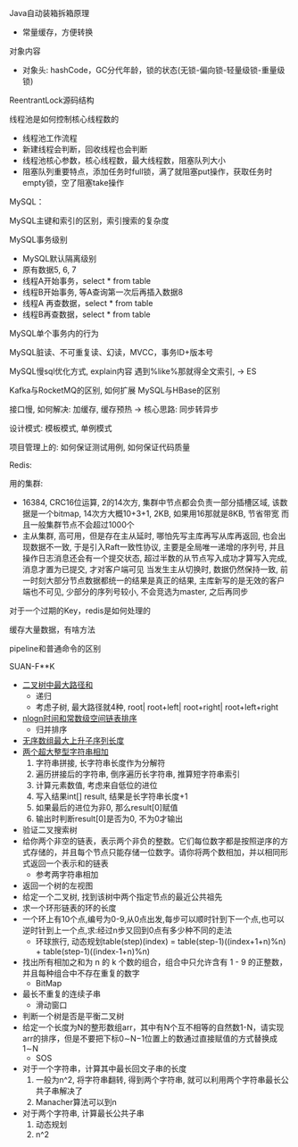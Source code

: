 Java自动装箱拆箱原理

- 常量缓存，方便转换

对象内容

- 对象头: hashCode，GC分代年龄，锁的状态(无锁-偏向锁-轻量级锁-重量级锁)

ReentrantLock源码结构

线程池是如何控制核心线程数的

- 线程池工作流程
- 新建线程会判断，回收线程也会判断
- 线程池核心参数，核心线程数，最大线程数，阻塞队列大小
- 阻塞队列重要特点，添加任务时full锁，满了就阻塞put操作，获取任务时empty锁，空了阻塞take操作


MySQL：

MySQL主键和索引的区别，索引搜索的复杂度

MySQL事务级别

- MySQL默认隔离级别
- 原有数据5, 6, 7
- 线程A开始事务，select * from table
- 线程B开始事务, 等A查询第一次后再插入数据8
- 线程A 再查数据，select * from table
- 线程B再查数据，select * from table

MySQL单个事务内的行为

MySQL脏读、不可重复读、幻读，MVCC，事务ID+版本号

MySQL慢sql优化方式, explain内容 遇到%like%那就得全文索引, -> ES

Kafka与RocketMQ的区别, 如何扩展 MySQL与HBase的区别

接口慢, 如何解决: 加缓存, 缓存预热 -> 核心思路: 同步转异步

设计模式: 模板模式, 单例模式

项目管理上的: 如何保证测试用例, 如何保证代码质量

Redis:

用的集群:

- 16384, CRC16位运算, 2的14次方, 集群中节点都会负责一部分插槽区域, 该数据是一个bitmap, 14次方大概10+3+1, 2KB, 如果用16那就是8KB, 节省带宽 而且一般集群节点不会超过1000个
- 主从集群, 高可用，但是存在主从延时, 哪怕先写主库再写从库再返回, 也会出现数据不一致, 于是引入Raft一致性协议, 主要是全局唯一递增的序列号, 并且操作日志消息还会有一个提交状态, 超过半数的从节点写入成功才算写入完成, 消息才置为已提交, 才对客户端可见 当发生主从切换时, 数据仍然保持一致, 前一时刻大部分节点数据都统一的结果是真正的结果, 主库新写的是无效的客户端也不可见, 少部分的序列号较小, 不会竞选为master, 之后再同步

对于一个过期的Key，redis是如何处理的

缓存大量数据，有啥方法

pipeline和普通命令的区别

SUAN-F**K

- [二叉树中最大路径和](https://blog.csdn.net/qq_15764477/article/details/106882100)
  - 递归
  - 考虑子树, 最大路径就4种, root| root+left| root+right| root+left+right
- [nlogn时间和常数级空间链表排序](https://www.jianshu.com/p/030a59528323)
  - 归并排序
- [无序数组最大上升子序列长度](https://www.freesion.com/article/71831322689/)
- [两个超大整型字符串相加]()
  1. 字符串拼接, 长字符串长度作为分解符
  2. 遍历拼接后的字符串, 倒序遍历长字符串, 推算短字符串索引
  3. 计算元素数值, 考虑来自低位的进位
  4. 写入结果int[] result, 结果是长字符串长度+1
  5. 如果最后的进位为非0, 那么result[0]赋值
  6. 输出时判断result[0]是否为0, 不为0才输出
- 验证二叉搜索树
- 给你两个非空的链表，表示两个非负的整数。它们每位数字都是按照逆序的方式存储的，并且每个节点只能存储一位数字。请你将两个数相加，并以相同形式返回一个表示和的链表
  - 参考两字符串相加
- 返回一个树的左视图
- 给定一个二叉树, 找到该树中两个指定节点的最近公共祖先
- 求一个环形链表的环的长度
- 一个环上有10个点,编号为0-9,从0点出发,每步可以顺时针到下一个点,也可以逆时针到上一个点,求:经过n步又回到0点有多少种不同的走法
  - 环球旅行, 动态规划table(step)(index) = table(step-1)((index+1+n)%n) + table(step-1)((index-1+n)%n)
- 找出所有相加之和为 n 的 k 个数的组合，组合中只允许含有 1 - 9 的正整数，并且每种组合中不存在重复的数字
  - BitMap
- 最长不重复的连续子串
  - 滑动窗口
- 判断一个树是否是平衡二叉树
- 给定一个长度为N的整形数组arr，其中有N个互不相等的自然数1-N，请实现arr的排序，但是不要把下标0∼N−1位置上的数通过直接赋值的方式替换成1∼N
  - SOS
- 对于一个字符串，计算其中最长回文子串的长度
  1. 一般为n^2, 将字符串翻转, 得到两个字符串, 就可以利用两个字符串最长公共子串解决了
  2. Manacher算法可以到n
- 对于两个字符串, 计算最长公共子串
  1. 动态规划
  2. n^2